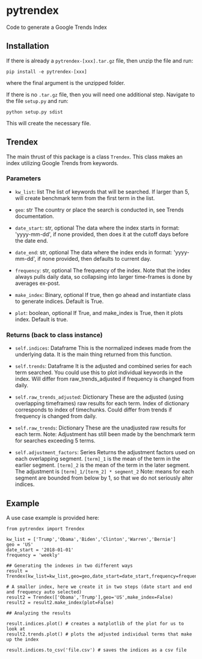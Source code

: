 # pytrendex
Code to generate a Google Trends Index

## Installation
If there is already a `pytrendex-[xxx].tar.gz` file, then unzip the file and run:
```
pip install -e pytrendex-[xxx]
```
where the final argument is the unzipped folder.

If there is no `.tar.gz` file, then you will need one additional step. Navigate to
the file `setup.py` and run:
```
python setup.py sdist
```
This will create the necessary file.


## Trendex
The main thrust of this package is a class `Trendex`.
This class makes an index utilizing Google Trends from keywords.

### Parameters

- `kw_list`: list
      The list of keywords that will be searched. If larger than 5, will create
      benchmark term from the first term in the list.

- `geo`: str
      The country or place the search is conducted in, see Trends documentation.

- `date_start`: str, optional
      The data where the index starts in format: 'yyyy-mm-dd',
      if none provided, then does it at the cutoff days before the date end.

- `date_end`: str, optional
      The data where the index ends in format: 'yyyy-mm-dd',
      if none provided, then defaults to current day.

- `frequency`: str, optional
      The frequency of the index. Note that the index always pulls daily data,
      so collapsing into larger time-frames is done by averages ex-post.

- `make_index`: Binary, optional
      If true, then go ahead and instantiate class to generate indices.
      Default is True.

- `plot`: boolean, optional
      If True, and make_index is True, then it plots index. Default is true.


### Returns (back to class instance)
- `self.indices`: Dataframe
      This is the normalized indexes made from the underlying data. It is
      the main thing returned from this function.

- `self.trends`: Dataframe
      It is the adjusted and combined series for each term searched.
      You could use this to plot individual keywords in the index.
      Will differ from raw_trends_adjusted if frequency is changed from daily.

- `self.raw_trends_adjusted`: Dictionary
      These are the adjusted (using overlapping timeframes) raw results
      for each term. Index of dictionary corresponds to index of timechunks.
      Could differ from trends if frequency is changed from daily.

- `self.raw_trends`: Dictionary
      These are the unadjusted raw results for each term.
      Note: Adjustment has still been made by the benchmark term for
      searches exceeding 5 terms.

- `self.adjustment_factors`: Series
      Returns the adjustment factors used on each overlapping segment.
      `[term]_1` is the mean of the term in the earlier segment.
      `[term]_2` is the mean of the term in the later segment.
      The adjustment is `[term]_1/[term_2] * segment_2`
      Note: means for each segment are bounded from below by 1, so that
      we do not seriously alter indices.

## Example
A use case example is provided here:
```
from pytrendex import Trendex

kw_list = ['Trump','Obama','Biden','Clinton','Warren','Bernie']
geo = 'US'
date_start = '2018-01-01'
frequency = 'weekly'

## Generating the indexes in two different ways
result = Trendex(kw_list=kw_list,geo=geo,date_start=date_start,frequency=frequency)

# A smaller index, here we create it in two steps (date start and end and frequency auto selected)
result2 = Trendex(['Obama','Trump'],geo='US',make_index=False)
result2 = result2.make_index(plot=False)

## Analyzing the results

result.indices.plot() # creates a matplotlib of the plot for us to look at
result2.trends.plot() # plots the adjusted individual terms that make up the index

result.indices.to_csv('file.csv') # saves the indices as a csv file

```
